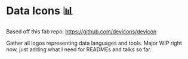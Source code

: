 # Data Icons 📊

Based off this fab repo: https://github.com/devicons/devicon

Gather all logos representing data languages and tools. Major WIP right now, just adding what I need for READMEs and talks so far. 





